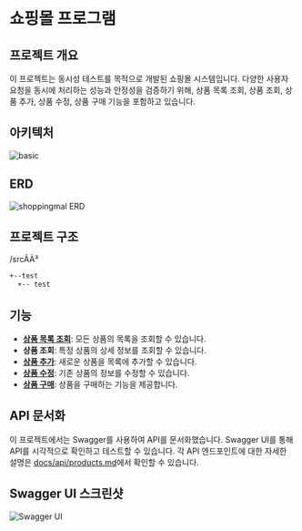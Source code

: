 # 쇼핑몰 프로그램

## 프로젝트 개요
이 프로젝트는 동시성 테스트를 목적으로 개발된 쇼핑몰 시스템입니다. 다양한 사용자 요청을 동시에 처리하는 성능과 안정성을 검증하기 위해, 상품 목록 조회, 상품 조회, 상품 추가, 상품 수정, 상품 구매 기능을 포함하고 있습니다.

## 아키텍처
![basic](https://github.com/user-attachments/assets/5f2813d3-7e16-46f4-b0e9-e58a86a284e3)

## ERD
![shoppingmal ERD](https://github.com/user-attachments/assets/7be8a57e-3490-4250-910b-4a36e88d8b16)

## 프로젝트 구조
/srcÃÀ³
```bash
+--test
  +-- test
```

## 기능
- [**상품 목록 조회**](docs/api/products.md#상품-목록-조회): 모든 상품의 목록을 조회할 수 있습니다.
- **상품 조회**: 특정 상품의 상세 정보를 조회할 수 있습니다.
- [**상품 추가**](docs/api/products.md#상품-추가): 새로운 상품을 목록에 추가할 수 있습니다.
- [**상품 수정**](docs/api/products.md#상품-수정): 기존 상품의 정보를 수정할 수 있습니다.
- [**상품 구매**](docs/api/products.md#상품-구매): 상품을 구매하는 기능을 제공합니다.

## API 문서화
이 프로젝트에서는 Swagger를 사용하여 API를 문서화했습니다. Swagger UI를 통해 API를 시각적으로 확인하고 테스트할 수 있습니다. 각 API 엔드포인트에 대한 자세한 설명은 [docs/api/products.md](docs/api/products.md)에서 확인할 수 있습니다.

## Swagger UI 스크린샷
![Swagger UI](https://github.com/user-attachments/assets/5305589f-d37b-4f5c-9d22-0323d36acc68)
